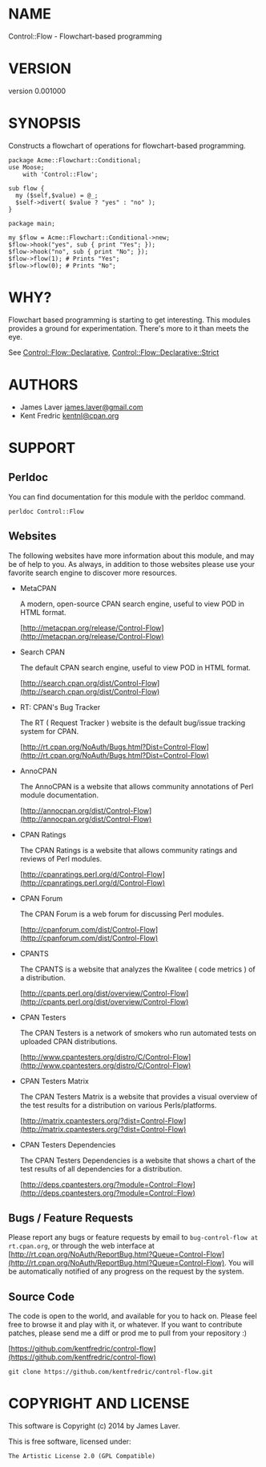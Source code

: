 # NAME

Control::Flow - Flowchart-based programming

# VERSION

version 0.001000

# SYNOPSIS

Constructs a flowchart of operations for flowchart-based programming.

    package Acme::Flowchart::Conditional;
    use Moose;
        with 'Control::Flow';
    
    sub flow {
      my ($self,$value) = @_;
      $self->divert( $value ? "yes" : "no" );
    }

    package main;
    
    my $flow = Acme::Flowchart::Conditional->new;
    $flow->hook("yes", sub { print "Yes"; });
    $flow->hook("no", sub { print "No"; });
    $flow->flow(1); # Prints "Yes";
    $flow->flow(0); # Prints "No";

# WHY?

Flowchart based programming is starting to get interesting. This modules
provides a ground for experimentation. There's more to it than meets the eye.

See [Control::Flow::Declarative](https://metacpan.org/pod/Control::Flow::Declarative), [Control::Flow::Declarative::Strict](https://metacpan.org/pod/Control::Flow::Declarative::Strict)

# AUTHORS

- James Laver <james.laver@gmail.com>
- Kent Fredric <kentnl@cpan.org>

# SUPPORT

## Perldoc

You can find documentation for this module with the perldoc command.

    perldoc Control::Flow

## Websites

The following websites have more information about this module, and may be of help to you. As always,
in addition to those websites please use your favorite search engine to discover more resources.

- MetaCPAN

    A modern, open-source CPAN search engine, useful to view POD in HTML format.

    [http://metacpan.org/release/Control-Flow](http://metacpan.org/release/Control-Flow)

- Search CPAN

    The default CPAN search engine, useful to view POD in HTML format.

    [http://search.cpan.org/dist/Control-Flow](http://search.cpan.org/dist/Control-Flow)

- RT: CPAN's Bug Tracker

    The RT ( Request Tracker ) website is the default bug/issue tracking system for CPAN.

    [http://rt.cpan.org/NoAuth/Bugs.html?Dist=Control-Flow](http://rt.cpan.org/NoAuth/Bugs.html?Dist=Control-Flow)

- AnnoCPAN

    The AnnoCPAN is a website that allows community annotations of Perl module documentation.

    [http://annocpan.org/dist/Control-Flow](http://annocpan.org/dist/Control-Flow)

- CPAN Ratings

    The CPAN Ratings is a website that allows community ratings and reviews of Perl modules.

    [http://cpanratings.perl.org/d/Control-Flow](http://cpanratings.perl.org/d/Control-Flow)

- CPAN Forum

    The CPAN Forum is a web forum for discussing Perl modules.

    [http://cpanforum.com/dist/Control-Flow](http://cpanforum.com/dist/Control-Flow)

- CPANTS

    The CPANTS is a website that analyzes the Kwalitee ( code metrics ) of a distribution.

    [http://cpants.perl.org/dist/overview/Control-Flow](http://cpants.perl.org/dist/overview/Control-Flow)

- CPAN Testers

    The CPAN Testers is a network of smokers who run automated tests on uploaded CPAN distributions.

    [http://www.cpantesters.org/distro/C/Control-Flow](http://www.cpantesters.org/distro/C/Control-Flow)

- CPAN Testers Matrix

    The CPAN Testers Matrix is a website that provides a visual overview of the test results for a distribution on various Perls/platforms.

    [http://matrix.cpantesters.org/?dist=Control-Flow](http://matrix.cpantesters.org/?dist=Control-Flow)

- CPAN Testers Dependencies

    The CPAN Testers Dependencies is a website that shows a chart of the test results of all dependencies for a distribution.

    [http://deps.cpantesters.org/?module=Control::Flow](http://deps.cpantesters.org/?module=Control::Flow)

## Bugs / Feature Requests

Please report any bugs or feature requests by email to `bug-control-flow at rt.cpan.org`, or through
the web interface at [http://rt.cpan.org/NoAuth/ReportBug.html?Queue=Control-Flow](http://rt.cpan.org/NoAuth/ReportBug.html?Queue=Control-Flow). You will be automatically notified of any
progress on the request by the system.

## Source Code

The code is open to the world, and available for you to hack on. Please feel free to browse it and play
with it, or whatever. If you want to contribute patches, please send me a diff or prod me to pull
from your repository :)

[https://github.com/kentfredric/control-flow](https://github.com/kentfredric/control-flow)

    git clone https://github.com/kentfredric/control-flow.git

# COPYRIGHT AND LICENSE

This software is Copyright (c) 2014 by James Laver.

This is free software, licensed under:

    The Artistic License 2.0 (GPL Compatible)
